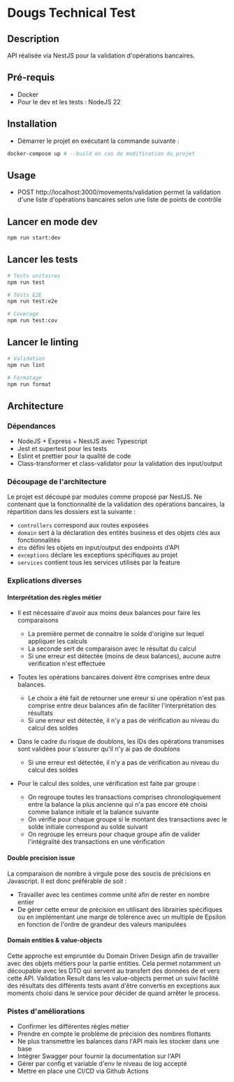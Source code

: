 # Dougs Technical Test

## Description

API réalisée via NestJS pour la validation d'opérations bancaires.

## Pré-requis

- Docker
- Pour le dev et les tests : NodeJS 22

## Installation

- Démarrer le projet en exécutant la commande suivante :

```bash
docker-compose up # --build en cas de modification du projet
```

## Usage

- POST http://localhost:3000/movements/validation permet la validation d'une liste d'opérations bancaires selon une liste de points de contrôle

## Lancer en mode dev

```bash
npm run start:dev
```

## Lancer les tests

```bash
# Tests unitaires
npm run test

# Tests E2E
npm run test:e2e

# Coverage
npm run test:cov
```

## Lancer le linting

```bash
# Validation
npm run lint

# Formatage
npm run format
```

## Architecture

### Dépendances

- NodeJS + Express + NestJS avec Typescript
- Jest et supertest pour les tests
- Eslint et prettier pour la qualité de code
- Class-transformer et class-validator pour la validation des input/output

### Découpage de l'architecture

Le projet est découpé par modules comme proposé par NestJS. Ne contenant que la fonctionnalité de la validation des opérations bancaires, la répartition dans les dossiers est la suivante :
- `controllers` correspond aux routes exposées
- `domain` sert à la déclaration des entités business et des objets clés aux fonctionnalités
- `dto` défini les objets en input/output des endpoints d'API
- `exceptions` déclare les exceptions spécifiques au projet
- `services` contient tous les services utilisés par la feature

### Explications diverses

#### Interprétation des règles métier

- Il est nécessaire d'avoir aux moins deux balances pour faire les comparaisons
  - La première permet de connaitre le solde d'origine sur lequel appliquer les calculs
  - La seconde sert de comparaison avec le résultat du calcul
  - Si une erreur est détectée (moins de deux balances), aucune autre verification n'est effectuée

- Toutes les opérations bancaires doivent être comprises entre deux balances.
  - Le choix a été fait de retourner une erreur si une opération n'est pas comprise entre deux balances afin de faciliter l'interprétation des résultats
  - Si une erreur est détectée, il n'y a pas de vérification au niveau du calcul des soldes

- Dans le cadre du risque de doublons, les IDs des opérations transmises sont validées pour s'assurer qu'il n'y ai pas de doublons
  - Si une erreur est détectée, il n'y a pas de vérification au niveau du calcul des soldes

- Pour le calcul des soldes, une vérification est faite par groupe : 
  - On regroupe toutes les transactions comprises chronologiquement entre la balance la plus ancienne qui n'a pas encore été choisi comme balance initiale et la balance suivante 
  - On vérifie pour chaque groupe si le montant des transactions avec le solde initiale correspond au solde suivant
  - On regroupe les erreurs pour chaque groupe afin de valider l'intégralité des transactions en une vérification

#### Double precision issue

La comparaison de nombre à virgule pose des soucis de précisions en Javascript.
Il est donc préférable de soit :
- Travailler avec les centimes comme unité afin de rester en nombre entier
- De gérer cette erreur de précision en utilisant des librairies spécifiques ou en implémentant une marge de tolérence avec un multiple de Epsilon en fonction de l'ordre de grandeur des valeurs manipulées

#### Domain entities & value-objects

Cette approche est empruntée du Domain Driven Design afin de travailler avec des objets métiers pour la partie entities. Cela permet notamment un découpable avec les DTO qui servent au transfert des données
de et vers cette API.
Validation Result dans les value-objects permet un suivi facilité des résultats des différents tests avant d'être convertis en exceptions aux moments choisi dans le service pour décider de quand arrêter le process.

### Pistes d'améliorations

- Confirmer les différentes règles métier
- Prendre en compte le problème de précision des nombres flottants
- Ne plus transmettre les balances dans l'API mais les stocker dans une base
- Intégrer Swagger pour fournir la documentation sur l'API
- Gérer par config et variable d'env le niveau de log accepté
- Mettre en place une CI/CD via Github Actions
